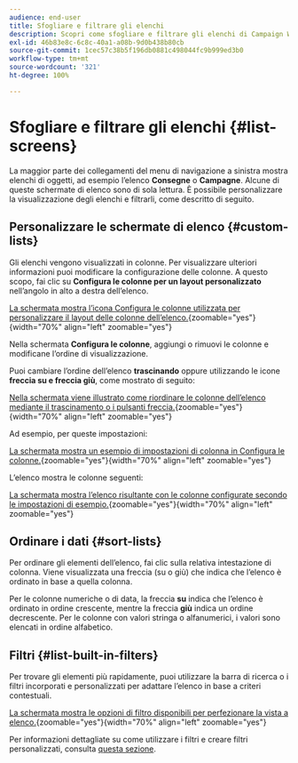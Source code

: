 ```yaml
---
audience: end-user
title: Sfogliare e filtrare gli elenchi
description: Scopri come sfogliare e filtrare gli elenchi di Campaign Web v8
exl-id: 46b83e8c-6c8c-40a1-a08b-9d0b438b80cb
source-git-commit: 1cec57c38b5f196db0881c498044fc9b999ed3b0
workflow-type: tm+mt
source-wordcount: '321'
ht-degree: 100%

---
```


# Sfogliare e filtrare gli elenchi {#list-screens}

La maggior parte dei collegamenti del menu di navigazione a sinistra mostra elenchi di oggetti, ad esempio l’elenco **Consegne** o **Campagne**. Alcune di queste schermate di elenco sono di sola lettura. È possibile personalizzare la visualizzazione degli elenchi e filtrarli, come descritto di seguito.

## Personalizzare le schermate di elenco {#custom-lists}

Gli elenchi vengono visualizzati in colonne. Per visualizzare ulteriori informazioni puoi modificare la configurazione delle colonne. A questo scopo, fai clic su **Configura le colonne per un layout personalizzato** nell’angolo in alto a destra dell’elenco.

[La schermata mostra l’icona Configura le colonne utilizzata per personalizzare il layout delle colonne dell’elenco.](assets/config-columns.png){zoomable="yes"}{width="70%" align="left" zoomable="yes"}

Nella schermata **Configura le colonne**, aggiungi o rimuovi le colonne e modificane l’ordine di visualizzazione.

Puoi cambiare l’ordine dell’elenco **trascinando** oppure utilizzando le icone **freccia su e freccia giù**, come mostrato di seguito:

[Nella schermata viene illustrato come riordinare le colonne dell’elenco mediante il trascinamento o i pulsanti freccia.](assets/list-reorder.png){zoomable="yes"}{width="70%" align="left" zoomable="yes"}

Ad esempio, per queste impostazioni:

[La schermata mostra un esempio di impostazioni di colonna in Configura le colonne.](assets/columns.png){zoomable="yes"}{width="70%" align="left" zoomable="yes"}

L’elenco mostra le colonne seguenti:

[La schermata mostra l’elenco risultante con le colonne configurate secondo le impostazioni di esempio.](assets/column-sample.png){zoomable="yes"}{width="70%" align="left" zoomable="yes"}

## Ordinare i dati {#sort-lists}

Per ordinare gli elementi dell’elenco, fai clic sulla relativa intestazione di colonna. Viene visualizzata una freccia (su o giù) che indica che l’elenco è ordinato in base a quella colonna.

Per le colonne numeriche o di data, la freccia **su** indica che l’elenco è ordinato in ordine crescente, mentre la freccia **giù** indica un ordine decrescente. Per le colonne con valori stringa o alfanumerici, i valori sono elencati in ordine alfabetico.

## Filtri {#list-built-in-filters}

Per trovare gli elementi più rapidamente, puoi utilizzare la barra di ricerca o i filtri incorporati e personalizzati per adattare l’elenco in base a criteri contestuali.

[La schermata mostra le opzioni di filtro disponibili per perfezionare la vista a elenco.](assets/filter.png){zoomable="yes"}{width="70%" align="left" zoomable="yes"}

Per informazioni dettagliate su come utilizzare i filtri e creare filtri personalizzati, consulta [questa sezione](../query/filter.md).

<!--
## Use advanced attributes {#adv-attributes}

>[!CONTEXTUALHELP]
>id="acw_attributepicker_advancedfields"
>title="Display advanced attributes"
>abstract="Only the most common attributes are displayed by default in the attribute list. Activate the **Display advanced attributes** toggle to see all available attributes for the current list in the left palette of the rule builder, such as nodes, groupings, 1-1 links, 1-N links."

>[!CONTEXTUALHELP]
>id="acw_rulebuilder_advancedfields"
>title="Rule builder advanced fields"
>abstract="Only the most common attributes are displayed by default in the attribute list. Activate the **Display advanced attributes** toggle to see all available attributes for the current list in the left palette of the rule builder, such as nodes, groupings, 1-1 links, 1-N links."

>[!CONTEXTUALHELP]
>id="acw_rulebuilder_properties_advanced"
>title="Rule builder advanced attributes"
>abstract="Only the most common attributes are displayed by default in the attribute list. Activate the **Display advanced attributes** toggle to see all available attributes for the current list in the left palette of the rule builder, such as nodes, groupings, 1-1 links, 1-N links."

Only the most common attributes are displayed by default in the attribute list and filter configuration screens. Attributes set as `advanced` attributes in the data schema are hidden from the configuration screens.

Activate the **Display advanced attributes** toggle to see all available attributes for the current list in the left palette of the rule builder, such as nodes, groupings, 1-1 links, 1-N links. The attribute list updates instantly.

[The screenshot shows the Display advanced attributes toggle used to reveal hidden attributes in the rule builder palette.](assets/adv-toggle.png){zoomable="yes"}{width="70%" align="left" zoomable="yes"}
-->